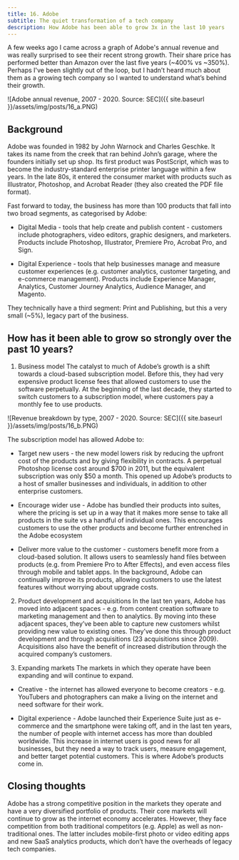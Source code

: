 ```yaml
---
title: 16. Adobe
subtitle: The quiet transformation of a tech company
description: How Adobe has been able to grow 3x in the last 10 years
---
```


A few weeks ago I came across a graph of Adobe's annual revenue and was really surprised to see their recent strong growth. Their share price has performed better than Amazon over the last five years (~400% vs ~350%). Perhaps I've been slightly out of the loop, but I hadn’t heard much about them as a growing tech company so I wanted to understand what’s behind their growth.

![Adobe annual revenue, 2007 - 2020. Source: SEC]({{ site.baseurl }}/assets/img/posts/16_a.PNG)

## Background
Adobe was founded in 1982 by John Warnock and Charles Geschke. It takes its name from the creek that ran behind John’s garage, where the founders initially set up shop. Its first product was PostScript, which was to become the industry-standard enterprise printer language within a few years. In the late 80s, it entered the consumer market with products such as Illustrator, Photoshop, and Acrobat Reader (they also created the PDF file format).

Fast forward to today, the business has more than 100 products that fall into two broad segments, as categorised by Adobe:

- Digital Media - tools that help create and publish content - customers include photographers, video editors, graphic designers, and marketers. Products include Photoshop, Illustrator, Premiere Pro, Acrobat Pro, and Sign.

- Digital Experience - tools that help businesses manage and measure customer experiences (e.g. customer analytics, customer targeting, and e-commerce management). Products include Experience Manager, Analytics, Customer Journey Analytics, Audience Manager, and Magento.

They technically have a third segment: Print and Publishing, but this a very small (~5%), legacy part of the business.

## How has it been able to grow so strongly over the past 10 years?
1.  Business model
The catalyst to much of Adobe’s growth is a shift towards a cloud-based subscription model. Before this, they had very expensive product license fees that allowed customers to use the software perpetually. At the beginning of the last decade, they started to switch customers to a subscription model, where customers pay a monthly fee to use products.

![Revenue breakdown by type, 2007 - 2020. Source: SEC]({{ site.baseurl }}/assets/img/posts/16_b.PNG)

The subscription model has allowed Adobe to:

-    Target new users - the new model lowers risk by reducing the upfront cost of the products and by giving flexibility in contracts. A perpetual Photoshop license cost around $700 in 2011, but the equivalent subscription was only $50 a month. This opened up Adobe’s products to a host of smaller businesses and individuals, in addition to other enterprise customers.

-    Encourage wider use - Adobe has bundled their products into suites, where the pricing is set up in a way that it makes more sense to take all products in the suite vs a handful of individual ones. This encourages customers to use the other products and become further entrenched in the Adobe ecosystem

-    Deliver more value to the customer - customers benefit more from a cloud-based solution. It allows users to seamlessly hand files between products (e.g. from Premiere Pro to After Effects), and even access files through mobile and tablet apps. In the background, Adobe can continually improve its products, allowing customers to use the latest features without worrying about upgrade costs.

2.  Product development and acquisitions
In the last ten years, Adobe has moved into adjacent spaces - e.g. from content creation software to marketing management and then to analytics. By moving into these adjacent spaces, they’ve been able to capture new customers whilst providing new value to existing ones. They’ve done this through product development and through acquisitions (23 acquisitions since 2009). Acquisitions also have the benefit of increased distribution through the acquired company’s customers.

3.  Expanding markets
The markets in which they operate have been expanding and will continue to expand.

-    Creative - the internet has allowed everyone to become creators - e.g. YouTubers and photographers can make a living on the internet and need software for their work.

-    Digital experience - Adobe launched their Experience Suite just as e-commerce and the smartphone were taking off, and in the last ten years, the number of people with internet access has more than doubled worldwide. This increase in internet users is good news for all businesses, but they need a way to track users, measure engagement, and better target potential customers. This is where Adobe’s products come in.

## Closing thoughts
Adobe has a strong competitive position in the markets they operate and have a very diversified portfolio of products. Their core markets will continue to grow as the internet economy accelerates. However, they face competition from both traditional competitors (e.g. Apple) as well as non-traditional ones. The latter includes mobile-first photo or video editing apps and new SaaS analytics products, which don’t have the overheads of legacy tech companies.
